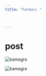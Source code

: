 ```yaml
---
title: "Farmaci "
 


---
```


# post

![kamagra](/images/Kamagra-100-MG)

![kamagra](/images/kamagra.png)

